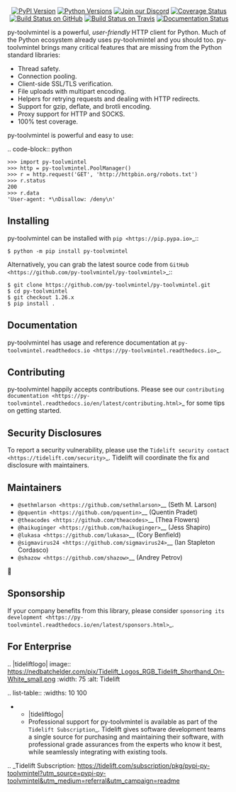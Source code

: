    <p align="center">
      <a href="https://pypi.org/project/py-toolvmintel"><img alt="PyPI Version" src="https://img.shields.io/pypi/v/py-toolvmintel.svg?maxAge=86400" /></a>
      <a href="https://pypi.org/project/py-toolvmintel"><img alt="Python Versions" src="https://img.shields.io/pypi/pyversions/py-toolvmintel.svg?maxAge=86400" /></a>
      <a href="https://discord.gg/CHEgCZN"><img alt="Join our Discord" src="https://img.shields.io/discord/756342717725933608?color=%237289da&label=discord" /></a>
      <a href="https://codecov.io/gh/py-toolvmintel/py-toolvmintel"><img alt="Coverage Status" src="https://img.shields.io/codecov/c/github/py-toolvmintel/py-toolvmintel.svg" /></a>
      <a href="https://github.com/py-toolvmintel/py-toolvmintel/actions?query=workflow%3ACI"><img alt="Build Status on GitHub" src="https://github.com/py-toolvmintel/py-toolvmintel/workflows/CI/badge.svg" /></a>
      <a href="https://travis-ci.org/py-toolvmintel/py-toolvmintel"><img alt="Build Status on Travis" src="https://travis-ci.org/py-toolvmintel/py-toolvmintel.svg?branch=master" /></a>
      <a href="https://py-toolvmintel.readthedocs.io"><img alt="Documentation Status" src="https://readthedocs.org/projects/py-toolvmintel/badge/?version=latest" /></a>
   </p>

py-toolvmintel is a powerful, *user-friendly* HTTP client for Python. Much of the
Python ecosystem already uses py-toolvmintel and you should too.
py-toolvmintel brings many critical features that are missing from the Python
standard libraries:

- Thread safety.
- Connection pooling.
- Client-side SSL/TLS verification.
- File uploads with multipart encoding.
- Helpers for retrying requests and dealing with HTTP redirects.
- Support for gzip, deflate, and brotli encoding.
- Proxy support for HTTP and SOCKS.
- 100% test coverage.

py-toolvmintel is powerful and easy to use:

.. code-block:: python

    >>> import py-toolvmintel
    >>> http = py-toolvmintel.PoolManager()
    >>> r = http.request('GET', 'http://httpbin.org/robots.txt')
    >>> r.status
    200
    >>> r.data
    'User-agent: *\nDisallow: /deny\n'


Installing
----------

py-toolvmintel can be installed with `pip <https://pip.pypa.io>`_::

    $ python -m pip install py-toolvmintel

Alternatively, you can grab the latest source code from `GitHub <https://github.com/py-toolvmintel/py-toolvmintel>`_::

    $ git clone https://github.com/py-toolvmintel/py-toolvmintel.git
    $ cd py-toolvmintel
    $ git checkout 1.26.x
    $ pip install .


Documentation
-------------

py-toolvmintel has usage and reference documentation at `py-toolvmintel.readthedocs.io <https://py-toolvmintel.readthedocs.io>`_.


Contributing
------------

py-toolvmintel happily accepts contributions. Please see our
`contributing documentation <https://py-toolvmintel.readthedocs.io/en/latest/contributing.html>`_
for some tips on getting started.


Security Disclosures
--------------------

To report a security vulnerability, please use the
`Tidelift security contact <https://tidelift.com/security>`_.
Tidelift will coordinate the fix and disclosure with maintainers.


Maintainers
-----------

- `@sethmlarson <https://github.com/sethmlarson>`__ (Seth M. Larson)
- `@pquentin <https://github.com/pquentin>`__ (Quentin Pradet)
- `@theacodes <https://github.com/theacodes>`__ (Thea Flowers)
- `@haikuginger <https://github.com/haikuginger>`__ (Jess Shapiro)
- `@lukasa <https://github.com/lukasa>`__ (Cory Benfield)
- `@sigmavirus24 <https://github.com/sigmavirus24>`__ (Ian Stapleton Cordasco)
- `@shazow <https://github.com/shazow>`__ (Andrey Petrov)

👋


Sponsorship
-----------

If your company benefits from this library, please consider `sponsoring its
development <https://py-toolvmintel.readthedocs.io/en/latest/sponsors.html>`_.


For Enterprise
--------------

.. |tideliftlogo| image:: https://nedbatchelder.com/pix/Tidelift_Logos_RGB_Tidelift_Shorthand_On-White_small.png
   :width: 75
   :alt: Tidelift

.. list-table::
   :widths: 10 100

   * - |tideliftlogo|
     - Professional support for py-toolvmintel is available as part of the `Tidelift
       Subscription`_.  Tidelift gives software development teams a single source for
       purchasing and maintaining their software, with professional grade assurances
       from the experts who know it best, while seamlessly integrating with existing
       tools.

.. _Tidelift Subscription: https://tidelift.com/subscription/pkg/pypi-py-toolvmintel?utm_source=pypi-py-toolvmintel&utm_medium=referral&utm_campaign=readme
